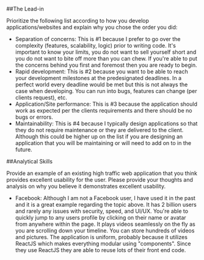 ##The Lead-in

Prioritize the following list according to how you develop applications/websites and explain why you chose the order you did:

- Separation of concerns: This is #1 because I prefer to go over the complexity (features, scalability, logic) prior to writing code. It's important to know your limits, you do not want to sell yourself short and you do not want to bite off more than you can chew. If you're able to put the concerns behind you first and foremost then you are ready to begin.
- Rapid development: This is #2 because you want to be able to reach your development milestones at the predesignated deadlines. In a perfect world every deadline would be met but this is not always the case when developing. You can run into bugs, features can change (per clients request), etc. 
- Application/Site performance: This is #3 because the application should work as expected per the clients requirements and there should be no bugs or errors.
- Maintainability: This is #4 because I typically design applications so that they do not require maintenance or they are delivered to the client. Although this could be higher up on the list if you are designing an application that you will be maintaining or will need to add on to in the future.

##Analytical Skills

Provide an example of an existing high traffic web application that you think provides excellent usability for the user. Please provide your thoughts and analysis on why you believe it demonstrates excellent usability.

- Facebook: Although I am not a Facebook user, I have used it in the past and it is a great example regarding the topic above. It has 2 billion users and rarely any issues with security, speed, and UI/UX. You're able to quickly jump to any users profile by clicking on their name or avatar from anywhere within the page. It plays videos seamlessly on the fly as you are scrolling down your timeline. You can store hundreds of videos and pictures. The application is uniform, probably because it utilizes ReactJS which makes everything modular using "components". Since they use ReactJS they are able to reuse lots of their front end code.